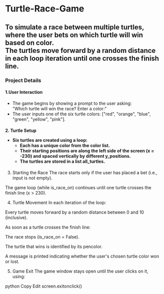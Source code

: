 # Turtle-Race-Game
<h2>To simulate a race between multiple turtles, where the user bets on which turtle will win based on color.<br>
  The turtles move forward by a random distance in each loop iteration until one crosses the finish line.</h2>
<h3>Project Details</h3>
<h4>1.User Interaction</h4>
<ul>
  <li>
    The game begins by showing a prompt to the user asking:<br>
    "Which turtle will win the race? Enter a color:"
  </li>
  <li>
    The user inputs one of the six turtle colors: ["red", "orange", "blue", "green", "yellow", "pink"].
  </li>
</ul>
<h4>
  2. Turtle Setup
  <ul>
    <li>
      Six turtles are created using a loop:
      <ul>
        <li>Each has a unique color from the color list.</li>
        <li>Their starting positions are along the left side of the screen (x = -230) and spaced vertically by different y_positions.</li>
        <li>The turtles are stored in a list all_turtles.</li>
      </ul>
    </li>
  </ul>
</h4>


3. Starting the Race
The race starts only if the user has placed a bet (i.e., input is not empty).

The game loop (while is_race_on) continues until one turtle crosses the finish line (x > 230).

4. Turtle Movement
In each iteration of the loop:

Every turtle moves forward by a random distance between 0 and 10 (inclusive).

As soon as a turtle crosses the finish line:

The race stops (is_race_on = False).

The turtle that wins is identified by its pencolor.

A message is printed indicating whether the user's chosen turtle color won or lost.

5. Game Exit
The game window stays open until the user clicks on it, using:

python
Copy
Edit
screen.exitonclick()
